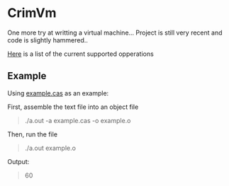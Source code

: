 # CrimVm

One more try at writting a virtual machine... 
Project is still very recent and code is slightly hammered..


[Here](Operations.md) is a list of the current supported opperations


## Example

Using [example.cas](tests/inputs/example/example.cas) as an example:

First, assemble the text file into an object file

>./a.out -a example.cas -o example.o

Then, run the file

>./a.out example.o

Output:

>60



